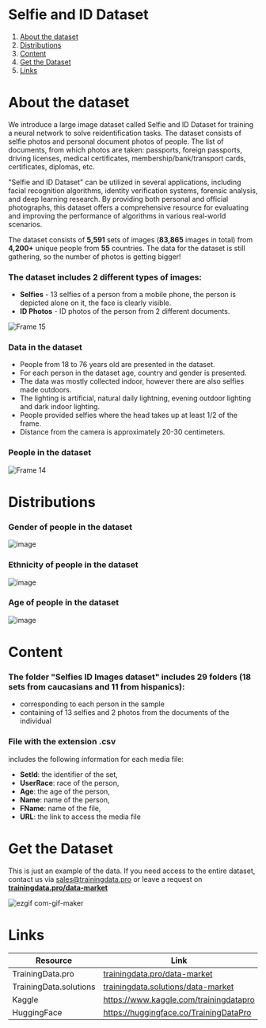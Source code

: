 # Selfie and ID Dataset
1. [ About the dataset ](#about)
2. [ Distributions ](#dist)
3. [ Content ](#cont)
4. [ Get the Dataset ](#getdat)
5. [ Links ](#link)

<a name="about"></a>
# About the dataset
We introduce a large image dataset called Selfie and ID Dataset for training a neural network to solve reidentification tasks. The dataset consists of selfie photos and personal document photos of people. The list of documents, from which photos are taken: passports, foreign passports, driving licenses, medical certificates, membership/bank/transport cards, certificates, diplomas, etc. 

"Selfie and ID Dataset" can be utilized in several applications, including facial recognition algorithms, identity verification systems, forensic analysis, and deep learning research. By providing both personal and official photographs, this dataset offers a comprehensive resource for evaluating and improving the performance of algorithms in various real-world scenarios.

The dataset consists of **5,591** sets of images (**83,865** images in total) from **4,200+** unique people from **55** countries. The data for the dataset is still gathering, so the number of photos is getting bigger!

### The dataset includes 2 different types of images:
- **Selfies** - 13 selfies of a person from a mobile phone, the person is depicted alone on it, the face is clearly visible.
- **ID Photos** - ID photos of the person from 2 different documents.

![Frame 15](https://github.com/Trainingdata-datamarket/Selfie-and-ID-Dataset/assets/113421352/8ba4859b-f857-4f2e-99a7-3341e33409b5)



### Data in the dataset
- People from 18 to 76 years old are presented in the dataset.
- For each person in the dataset age, country and gender is presented.
- The data was mostly collected indoor, however there are also selfies made outdoors.
- The lighting is artificial, natural daily lightning, evening outdoor lighting and dark indoor lighting.
- People provided selfies where the head takes up at least 1/2 of the frame.
- Distance from the camera is approximately 20-30 centimeters.

### People in the dataset
![Frame 14](https://github.com/Trainingdata-datamarket/Selfie-and-ID-Dataset/assets/113421352/c110f979-62fc-4169-86f2-38e4a70caa93)


<a name="dist"></a>
# Distributions

### Gender of people in the dataset

![image](https://github.com/Trainingdata-datamarket/Selfie-and-ID-Dataset/assets/113421352/fbd0f79f-d8f7-44c5-80f5-ddf0fa1fab54)


### Ethnicity of people in the dataset

![image](https://github.com/Trainingdata-datamarket/Selfie-and-ID-Dataset/assets/113421352/1bbe1556-2e94-4033-a186-a03e82d0b1f0)


### Age of people in the dataset

![image](https://github.com/Trainingdata-datamarket/Selfie-and-ID-Dataset/assets/113421352/89e8c00c-614f-4634-93ad-07f236833a2f)


<a name="cont"></a>
# Content
### The folder **"Selfies ID Images dataset"** includes 29 folders (18 sets from caucasians and 11 from hispanics):
- corresponding to each person in the sample
- containing of 13 selfies and 2 photos from the documents of the individual

### File with the extension .csv
includes the following information for each media file:
- **SetId**: the identifier of the set,
- **UserRace**: race of the person,
- **Age**: the age of the person,
- **Name**: name of the person,
- **FName**: name of the file,
- **URL**: the link to access the media file

<a name="getdat"></a>
# Get the Dataset
This is just an example of the data. If you need access to the entire dataset, contact us via [sales@trainingdata.pro](mailto:sales@trainingdata.pro) or leave a request on **[trainingdata.pro/data-market](https://trainingdata.pro/data-market?utm_source=github)**

![ezgif com-gif-maker](https://github.com/Trainingdata-datamarket/Selfie-and-ID-Dataset/assets/113421352/64f60b8b-8674-41cc-8d20-4eeb01c095b8)

<a name="link"></a>
# Links
| Resource | Link |
| --- | --- |
| TrainingData.pro | [trainingdata.pro/data-market](https://trainingdata.pro/data-market?utm_source=github) |
| TrainingData.solutions | [trainingdata.solutions/data-market](https://trainingdata.solutions/data-market?utm_source=github) |
| Kaggle | https://www.kaggle.com/trainingdatapro |
| HuggingFace | https://huggingface.co/TrainingDataPro |

